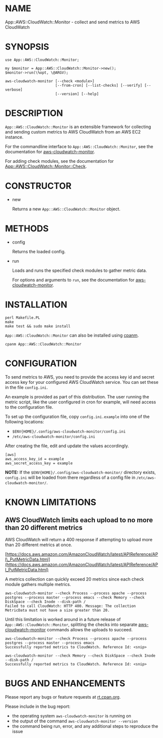 # NAME

App::AWS::CloudWatch::Monitor - collect and send metrics to AWS CloudWatch

# SYNOPSIS

    use App::AWS::CloudWatch::Monitor;

    my $monitor = App::AWS::CloudWatch::Monitor->new();
    $monitor->run(\%opt, \@ARGV);

    aws-cloudwatch-monitor [--check <module>]
                           [--from-cron] [--list-checks] [--verify] [--verbose]
                           [--version] [--help]

# DESCRIPTION

`App::AWS::CloudWatch::Monitor` is an extensible framework for collecting and sending custom metrics to AWS CloudWatch from an AWS EC2 instance.

For the commandline interface to `App::AWS::CloudWatch::Monitor`, see the documentation for [aws-cloudwatch-monitor](https://metacpan.org/pod/aws-cloudwatch-monitor).

For adding check modules, see the documentation for [App::AWS::CloudWatch::Monitor::Check](https://metacpan.org/pod/App::AWS::CloudWatch::Monitor::Check).

# CONSTRUCTOR

- new

    Returns a new `App::AWS::CloudWatch::Monitor` object.

# METHODS

- config

    Returns the loaded config.

- run

    Loads and runs the specified check modules to gather metric data.

    For options and arguments to `run`, see the documentation for [aws-cloudwatch-monitor](https://metacpan.org/pod/aws-cloudwatch-monitor).

# INSTALLATION

    perl Makefile.PL
    make
    make test && sudo make install

`App::AWS::CloudWatch::Monitor` can also be installed using [cpanm](https://metacpan.org/pod/cpanm).

    cpanm App::AWS::CloudWatch::Monitor

# CONFIGURATION

To send metrics to AWS, you need to provide the access key id and secret access key for your configured AWS CloudWatch service.  You can set these in the file `config.ini`.

An example is provided as part of this distribution.  The user running the metric script, like the user configured in cron for example, will need access to the configuration file.

To set up the configuration file, copy `config.ini.example` into one of the following locations:

- `$ENV{HOME}/.config/aws-cloudwatch-monitor/config.ini`
- `/etc/aws-cloudwatch-monitor/config.ini`

After creating the file, edit and update the values accordingly.

    [aws]
    aws_access_key_id = example
    aws_secret_access_key = example

**NOTE:** If the `$ENV{HOME}/.config/aws-cloudwatch-monitor/` directory exists, `config.ini` will be loaded from there regardless of a config file in `/etc/aws-cloudwatch-monitor/`.

# KNOWN LIMITATIONS

## AWS CloudWatch limits each upload to no more than 20 different metrics

AWS CloudWatch will return a 400 response if attempting to upload more than 20 different metrics at once.

[https://docs.aws.amazon.com/AmazonCloudWatch/latest/APIReference/API\_PutMetricData.html](https://docs.aws.amazon.com/AmazonCloudWatch/latest/APIReference/API_PutMetricData.html)

A metrics collection can quickly exceed 20 metrics since each check module gathers multiple metrics.

    aws-cloudwatch-monitor --check Process --process apache --process postgres --process master --process emacs --check Memory --check DiskSpace --check Inode --disk-path /
    Failed to call CloudWatch: HTTP 400. Message: The collection MetricData must not have a size greater than 20.

Until this limitation is worked around in a future release of `App::AWS::CloudWatch::Monitor`, splitting the checks into separate [aws-cloudwatch-monitor](https://metacpan.org/pod/aws-cloudwatch-monitor) commands allows the uploads to succeed.

    aws-cloudwatch-monitor --check Process --process apache --process postgres --process master --process emacs
    Successfully reported metrics to CloudWatch. Reference Id: <snip>

    aws-cloudwatch-monitor --check Memory --check DiskSpace --check Inode --disk-path /
    Successfully reported metrics to CloudWatch. Reference Id: <snip>

# BUGS AND ENHANCEMENTS

Please report any bugs or feature requests at [rt.cpan.org](https://rt.cpan.org/Public/Dist/Display.html?Name=App-AWS-CloudWatch-Monitor).

Please include in the bug report:

- the operating system `aws-cloudwatch-monitor` is running on
- the output of the command `aws-cloudwatch-monitor --version`
- the command being run, error, and any additional steps to reproduce the issue
